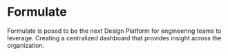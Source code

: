 # Formulate

Formulate is posed to be the next Design Platform for engineering teams to leverage. Creating a centralized dashboard that provides insight across the organization.
